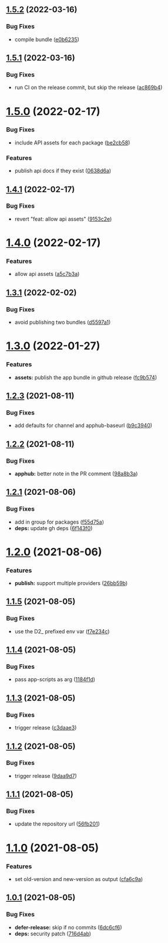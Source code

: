 ## [1.5.2](https://github.com/dhis2/action-semantic-release/compare/v1.5.1...v1.5.2) (2022-03-16)


### Bug Fixes

* compile bundle ([e0b6235](https://github.com/dhis2/action-semantic-release/commit/e0b6235843860d36d5699a665e99c133632e594c))

## [1.5.1](https://github.com/dhis2/action-semantic-release/compare/v1.5.0...v1.5.1) (2022-03-16)


### Bug Fixes

* run CI on the release commit, but skip the release ([ac869b4](https://github.com/dhis2/action-semantic-release/commit/ac869b4b390f4d1f2962d5228182cefb426f13ff))

# [1.5.0](https://github.com/dhis2/action-semantic-release/compare/v1.4.1...v1.5.0) (2022-02-17)


### Bug Fixes

* include API assets for each package ([be2cb58](https://github.com/dhis2/action-semantic-release/commit/be2cb581868d7567a35489173fdafbee1f2e312e))


### Features

* publish api docs if they exist ([0638d6a](https://github.com/dhis2/action-semantic-release/commit/0638d6a0d646021c12c23b2498652f20fb1add8b))

## [1.4.1](https://github.com/dhis2/action-semantic-release/compare/v1.4.0...v1.4.1) (2022-02-17)


### Bug Fixes

* revert "feat: allow api assets" ([9153c2e](https://github.com/dhis2/action-semantic-release/commit/9153c2ee87c0c9b913faa3476007acba2e28fa56))

# [1.4.0](https://github.com/dhis2/action-semantic-release/compare/v1.3.1...v1.4.0) (2022-02-17)


### Features

* allow api assets ([a5c7b3a](https://github.com/dhis2/action-semantic-release/commit/a5c7b3a6d7929623f7d8cb292b21efab1d888313))

## [1.3.1](https://github.com/dhis2/action-semantic-release/compare/v1.3.0...v1.3.1) (2022-02-02)


### Bug Fixes

* avoid publishing two bundles ([d5597a1](https://github.com/dhis2/action-semantic-release/commit/d5597a1f8c6ad50e3809021c4dff549e759c32b8))

# [1.3.0](https://github.com/dhis2/action-semantic-release/compare/v1.2.3...v1.3.0) (2022-01-27)


### Features

* **assets:** publish the app bundle in github release ([fc9b574](https://github.com/dhis2/action-semantic-release/commit/fc9b5748e9dd6f67e4f23e0f668d953528e8e5e7))

## [1.2.3](https://github.com/dhis2/action-semantic-release/compare/v1.2.2...v1.2.3) (2021-08-11)


### Bug Fixes

* add defaults for channel and apphub-baseurl ([b9c3940](https://github.com/dhis2/action-semantic-release/commit/b9c39404dfdd680b44f2da8815c86bb074d927c9))

## [1.2.2](https://github.com/dhis2/action-semantic-release/compare/v1.2.1...v1.2.2) (2021-08-11)


### Bug Fixes

* **apphub:** better note in the PR comment ([98a8b3a](https://github.com/dhis2/action-semantic-release/commit/98a8b3a0d7fe825d6545a9cf0a280cfdb85fac70))

## [1.2.1](https://github.com/dhis2/action-semantic-release/compare/v1.2.0...v1.2.1) (2021-08-06)


### Bug Fixes

* add in group for packages ([f55d75a](https://github.com/dhis2/action-semantic-release/commit/f55d75afec0ab207bfb6eb1daea527714c106889))
* **deps:** update gh deps ([6f143f0](https://github.com/dhis2/action-semantic-release/commit/6f143f0f6b64e2a5448db14e2c90eafc2ab9d811))

# [1.2.0](https://github.com/dhis2/action-semantic-release/compare/v1.1.5...v1.2.0) (2021-08-06)


### Features

* **publish:** support multiple providers ([26bb59b](https://github.com/dhis2/action-semantic-release/commit/26bb59be0832cc29dcedfb2ffff66d03eebd05e3))

## [1.1.5](https://github.com/dhis2/action-semantic-release/compare/v1.1.4...v1.1.5) (2021-08-05)


### Bug Fixes

* use the D2_ prefixed env var ([f7e234c](https://github.com/dhis2/action-semantic-release/commit/f7e234c7bf690642e4fb6ab019d6fb8d0ec36dc8))

## [1.1.4](https://github.com/dhis2/action-semantic-release/compare/v1.1.3...v1.1.4) (2021-08-05)


### Bug Fixes

* pass app-scripts as arg ([1184f1d](https://github.com/dhis2/action-semantic-release/commit/1184f1db38544ea89dce2066512dfde246fed463))

## [1.1.3](https://github.com/dhis2/action-semantic-release/compare/v1.1.2...v1.1.3) (2021-08-05)


### Bug Fixes

* trigger release ([c3daae3](https://github.com/dhis2/action-semantic-release/commit/c3daae30f64fd45e3e474429deb1cb2bff9fd266))

## [1.1.2](https://github.com/dhis2/action-semantic-release/compare/v1.1.1...v1.1.2) (2021-08-05)


### Bug Fixes

* trigger release ([9daa9d7](https://github.com/dhis2/action-semantic-release/commit/9daa9d7e9bbd60188a65ac4a89c4f39c586d30d1))

## [1.1.1](https://github.com/dhis2/action-semantic-release/compare/v1.1.0...v1.1.1) (2021-08-05)


### Bug Fixes

* update the repository url ([56fb201](https://github.com/dhis2/action-semantic-release/commit/56fb201d1720edf5ea7469e17f999aea28fdb7ae))

# [1.1.0](https://github.com/dhis2/action-semantic-release/compare/v1.0.1...v1.1.0) (2021-08-05)


### Features

* set old-version and new-version as output ([cfa6c9a](https://github.com/dhis2/action-semantic-release/commit/cfa6c9a998f7bb91c456af6b55b7fac2b8b12b35))

## [1.0.1](https://github.com/dhis2/action-semantic-release/compare/v1.0.0...v1.0.1) (2021-08-05)


### Bug Fixes

* **defer-release:** skip if no commits ([6dc6cf6](https://github.com/dhis2/action-semantic-release/commit/6dc6cf6b98b313bff153d651a58aa2ad7f870966))
* **deps:** security patch ([716d4ab](https://github.com/dhis2/action-semantic-release/commit/716d4ab74e5d87aa71e0fb148404dde670163782))

